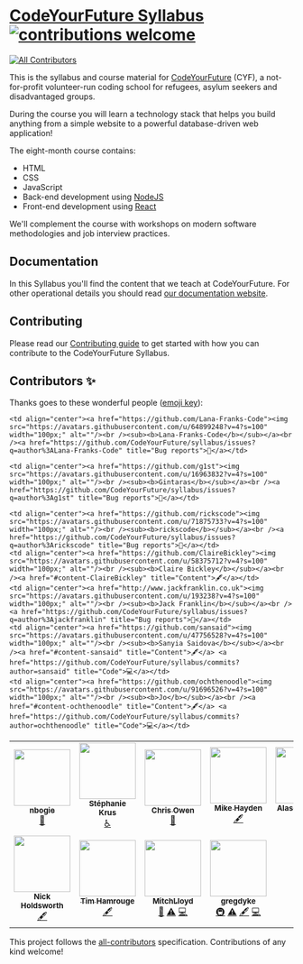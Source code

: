 # [CodeYourFuture Syllabus](https://syllabus.codeyourfuture.io) [![contributions welcome](https://img.shields.io/badge/contributions-welcome-brightgreen.svg?style=flat)](./contributing)

<!-- ALL-CONTRIBUTORS-BADGE:START - Do not remove or modify this section -->
[![All Contributors](https://img.shields.io/badge/all_contributors-11-orange.svg?style=flat-square)](#contributors-)
<!-- ALL-CONTRIBUTORS-BADGE:END -->

This is the syllabus and course material for
[CodeYourFuture](https://codeyourfuture.io/) (CYF),
a not-for-profit volunteer-run coding school for refugees, asylum seekers and disadvantaged groups.

During the course you will learn a technology stack that helps you build
anything from a simple website to a powerful database-driven web application!

The eight-month course contains:

- HTML
- CSS
- JavaScript
- Back-end development using [NodeJS](https://nodejs.org)
- Front-end development using [React](https://reactjs.org/)

We'll complement the course with workshops on modern software methodologies
and job interview practices.

## Documentation

In this Syllabus you'll find the content that we teach at CodeYourFuture. For other operational details you should read [our documentation website](https://docs.codeyourfuture.io).

## Contributing

Please read our [Contributing guide](https://syllabus.codeyourfuture.io/contributing/overview) to get started with how you can contribute to the CodeYourFuture Syllabus.

## Contributors ✨

Thanks goes to these wonderful people ([emoji key](https://allcontributors.org/docs/en/emoji-key)):

<!-- ALL-CONTRIBUTORS-LIST:START - Do not remove or modify this section -->
<!-- prettier-ignore-start -->
<!-- markdownlint-disable -->
<table>
  <tr>
    <td align="center"><a href="https://github.com/nbogie"><img src="https://avatars2.githubusercontent.com/u/69844?v=4?s=100" width="100px;" alt=""/><br /><sub><b>nbogie</b></sub></a><br /><a href="https://github.com/CodeYourFuture/syllabus/commits?author=nbogie" title="Documentation">📖</a></td>
    <td align="center"><a href="https://stephanie.chezleskrus.com/"><img src="https://avatars1.githubusercontent.com/u/22812441?v=4?s=100" width="100px;" alt=""/><br /><sub><b>Stéphanie Krus</b></sub></a><br /><a href="#a11y-stephanie-K" title="Accessibility">️️️️♿️</a></td>
    <td align="center"><a href="http://www.thecodethatchriswrote.com"><img src="https://avatars2.githubusercontent.com/u/5181870?v=4?s=100" width="100px;" alt=""/><br /><sub><b>Chris Owen</b></sub></a><br /><a href="https://github.com/CodeYourFuture/syllabus/commits?author=ChrisOwen101" title="Documentation">📖</a></td>
    <td align="center"><a href="https://github.com/mickyginger"><img src="https://avatars0.githubusercontent.com/u/3531085?v=4?s=100" width="100px;" alt=""/><br /><sub><b>Mike Hayden</b></sub></a><br /><a href="#content-mickyginger" title="Content">🖋</a></td>
    <td align="center"><a href="https://alasdairsmith.co.uk"><img src="https://avatars3.githubusercontent.com/u/424411?v=4?s=100" width="100px;" alt=""/><br /><sub><b>Alasdair Smith</b></sub></a><br /><a href="#content-40thieves" title="Content">🖋</a> <a href="https://github.com/CodeYourFuture/syllabus/commits?author=40thieves" title="Documentation">📖</a></td>
    <td align="center"><a href="https://github.com/textbook/about"><img src="https://avatars2.githubusercontent.com/u/785939?v=4?s=100" width="100px;" alt=""/><br /><sub><b>Jonathan Sharpe</b></sub></a><br /><a href="#content-textbook" title="Content">🖋</a> <a href="#infra-textbook" title="Infrastructure (Hosting, Build-Tools, etc)">🚇</a></td>
    <td align="center"><a href="https://github.com/RC-PM"><img src="https://avatars3.githubusercontent.com/u/69386499?v=4?s=100" width="100px;" alt=""/><br /><sub><b>rc-pm</b></sub></a><br /><a href="https://github.com/CodeYourFuture/syllabus/commits?author=rc-pm" title="Documentation">📖</a></td>
  </tr>
  <tr>
    <td align="center"><a href="https://github.com/nholdsworth94"><img src="https://avatars1.githubusercontent.com/u/69724935?v=4?s=100" width="100px;" alt=""/><br /><sub><b>Nick Holdsworth</b></sub></a><br /><a href="#content-nholdsworth94" title="Content">🖋</a></td>
    <td align="center"><a href="https://github.com/timhamrouge"><img src="https://avatars1.githubusercontent.com/u/34589526?v=4?s=100" width="100px;" alt=""/><br /><sub><b>Tim Hamrouge</b></sub></a><br /><a href="#content-timhamrouge" title="Content">🖋</a></td>
    <td align="center"><a href="https://github.com/Dedekind561"><img src="https://avatars.githubusercontent.com/u/25401570?v=4?s=100" width="100px;" alt=""/><br /><sub><b>MitchLloyd</b></sub></a><br /><a href="https://github.com/CodeYourFuture/syllabus/pulls?q=is%3Apr+reviewed-by%3ADedekind561" title="Reviewed Pull Requests">👀</a> <a href="https://github.com/CodeYourFuture/syllabus/commits?author=Dedekind561" title="Tests">⚠️</a> <a href="https://github.com/CodeYourFuture/syllabus/commits?author=Dedekind561" title="Code">💻</a></td>
    <td align="center"><a href="https://github.com/gregdyke"><img src="https://avatars.githubusercontent.com/u/148489?v=4?s=100" width="100px;" alt=""/><br /><sub><b>gregdyke</b></sub></a><br /><a href="#infra-gregdyke" title="Infrastructure (Hosting, Build-Tools, etc)">🚇</a> <a href="https://github.com/CodeYourFuture/syllabus/commits?author=gregdyke" title="Tests">⚠️</a> <a href="#content-gregdyke" title="Content">🖋</a> <a href="https://github.com/CodeYourFuture/syllabus/commits?author=gregdyke" title="Code">💻</a></td>

    <td align="center"><a href="https://github.com/Lana-Franks-Code"><img src="https://avatars.githubusercontent.com/u/64899248?v=4?s=100" width="100px;" alt=""/><br /><sub><b>Lana-Franks-Code</b></sub></a><br /><a href="https://github.com/CodeYourFuture/syllabus/issues?q=author%3ALana-Franks-Code" title="Bug reports">🐛</a></td>

    <td align="center"><a href="https://github.com/g1st"><img src="https://avatars.githubusercontent.com/u/16963832?v=4?s=100" width="100px;" alt=""/><br /><sub><b>Gintaras</b></sub></a><br /><a href="https://github.com/CodeYourFuture/syllabus/issues?q=author%3Ag1st" title="Bug reports">🐛</a></td>

    <td align="center"><a href="https://github.com/rickscode"><img src="https://avatars.githubusercontent.com/u/71875733?v=4?s=100" width="100px;" alt=""/><br /><sub><b>rickscode</b></sub></a><br /><a href="https://github.com/CodeYourFuture/syllabus/issues?q=author%3Arickscode" title="Bug reports">🐛</a></td>
    <td align="center"><a href="https://github.com/ClaireBickley"><img src="https://avatars.githubusercontent.com/u/58375712?v=4?s=100" width="100px;" alt=""/><br /><sub><b>Claire Bickley</b></sub></a><br /><a href="#content-ClaireBickley" title="Content">🖋</a></td>
    <td align="center"><a href="http://www.jackfranklin.co.uk"><img src="https://avatars.githubusercontent.com/u/193238?v=4?s=100" width="100px;" alt=""/><br /><sub><b>Jack Franklin</b></sub></a><br /><a href="https://github.com/CodeYourFuture/syllabus/issues?q=author%3Ajackfranklin" title="Bug reports">🐛</a></td>
    <td align="center"><a href="https://github.com/sansaid"><img src="https://avatars.githubusercontent.com/u/47756528?v=4?s=100" width="100px;" alt=""/><br /><sub><b>Sanyia Saidova</b></sub></a><br /><a href="#content-sansaid" title="Content">🖋</a> <a href="https://github.com/CodeYourFuture/syllabus/commits?author=sansaid" title="Code">💻</a></td>
    <td align="center"><a href="https://github.com/ochthenoodle"><img src="https://avatars.githubusercontent.com/u/91696526?v=4?s=100" width="100px;" alt=""/><br /><sub><b>Jo</b></sub></a><br /><a href="#content-ochthenoodle" title="Content">🖋</a> <a href="https://github.com/CodeYourFuture/syllabus/commits?author=ochthenoodle" title="Code">💻</a></td>
  </tr>
</table>

<!-- markdownlint-restore -->
<!-- prettier-ignore-end -->

<!-- ALL-CONTRIBUTORS-LIST:END -->

This project follows the [all-contributors](https://github.com/all-contributors/all-contributors) specification. Contributions of any kind welcome!
